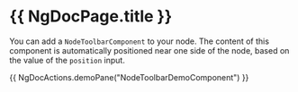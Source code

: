 # {{ NgDocPage.title }}

You can add a `NodeToolbarComponent` to your node. The content of this component is automatically positioned near one side of the node, based on the value of the `position` input.

{{ NgDocActions.demoPane("NodeToolbarDemoComponent") }}

